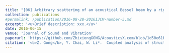 ```yaml
---
title: "[06] Arbitrary scattering of an acoustical Bessel beam by a rigid spheroid with large aspect-ratio"
collection: publications
#permalink: /publication/2016-08-28-2016IJCM-number-5.md
excerpt: '<u>Brief description: xxx.</u>'
date: 2016-06-15
venue: 'Journal of Sound and Vibration'
paperurl: 'https://github.com/ZhixiongGONG/AcousticsX.com/blob/1d50e61bd6619faf084ec4c71ba8a28322742b73/files/Journal_03_2016JSV.pdf'
citation: '<b>Z. Gong</b>, Y. Chai, W. Li*.  Coupled analysis of structural–acoustic problems using the cell-Based smoothed three-node Mindlin plate element. <i>Journal of Sound and Vibration</i> 383, 233-247, (2016).'
---
```

